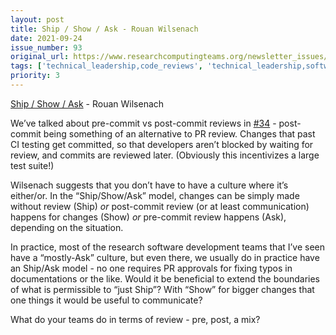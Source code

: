 ```yaml
---
layout: post
title: Ship / Show / Ask - Rouan Wilsenach
date: 2021-09-24
issue_number: 93
original_url: https://www.researchcomputingteams.org/newsletter_issues/0093
tags: ['technical_leadership,code_reviews', 'technical_leadership,software_development', 'managing_a_team,other']
priority: 3
---
```


<!-- markdownlint-disable MD033 -->
<!-- markdownlint-disable MD041 -->
<!-- markdownlint-disable MD049 -->

[Ship / Show / Ask](https://martinfowler.com/articles/ship-show-ask.html?utm_campaign=Level%20Up&utm_medium=email&utm_source=Revue%20newsletter) - Rouan Wilsenach

We’ve talked about pre-commit vs post-commit reviews in [#34](https://www.researchcomputingteams.org/newsletter_issues/0034) - post-commit being something of an alternative to PR review.  Changes that past CI testing get committed, so that developers aren’t blocked by waiting for review, and commits are reviewed later.  (Obviously this incentivizes a large test suite!)

Wilsenach suggests that you don’t have to have a culture where it’s either/or.  In the “Ship/Show/Ask” model, changes can be simply made without review (Ship) *or* post-commit review (or at least communication) happens for changes (Show) *or* pre-commit review happens (Ask), depending on the situation.

In practice, most of the research software development teams that I’ve seen have a “mostly-Ask” culture, but even there, we usually do in practice have an Ship/Ask model - no one requires PR approvals for fixing typos in documentations or the like.  Would it be beneficial to extend the boundaries of what is permissible to “just Ship”?  With “Show” for bigger changes that one things it would be useful to communicate?

What do your teams do in terms of review - pre, post, a mix?
